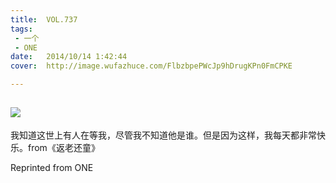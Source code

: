 ```yaml
---
title:	VOL.737
tags:
 - 一个
 - ONE
date:	2014/10/14 1:42:44
cover:	http://image.wufazhuce.com/FlbzbpePWcJp9hDrugKPn0FmCPKE

---
```

![](http://image.wufazhuce.com/FlbzbpePWcJp9hDrugKPn0FmCPKE)
---

我知道这世上有人在等我，尽管我不知道他是谁。但是因为这样，我每天都非常快乐。from《返老还童》
 
Reprinted from ONE
